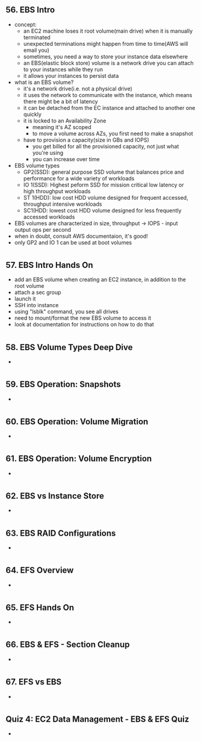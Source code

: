 ## 56. EBS Intro

- concept:
  - an EC2 machine loses it root volume(main drive) when it is manually terminated
  - unexpected terminations might happen from time to time(AWS will email you)
  - sometimes, you need a way to store your instance data elsewhere
  - an EBS(elastic block store) volume is a network drive you can attach to your instances while they run
  - it allows your instances to persist data
- what is an EBS volume?
  - it's a network drive(i.e. not a physical drive)
  - it uses the network to communicate with the instance, which means there might be a bit of latency
  - it can be detached from the EC instance and attached to another one quickly
  - it is locked to an Availability Zone
    - meaning it's AZ scoped
    - to move a volume across AZs, you first need to make a snapshot
  - have to provision a capacity(size in GBs and IOPS)
    - you get billed for all the provisioned capacity, not just what you're using
    - you can increase over time
- EBS volume types
  - GP2(SSD): general purpose SSD volume that balances price and performance for a wide variety of workloads
  - IO 1(SSD): Highest peform SSD for mission critical low latency or high throughput workloads
  - ST 1(HDD): low cost HDD volume designed for frequent accessed, throughput intensive workloads
  - SC1(HDD: lowest cost HDD volume designed for less frequently accessed workloads
- EBS volumes are characterized in size, throughput -> IOPS - input output ops per second
- when in doubt, consult AWS documentaion, it's good!
- only GP2 and IO 1 can be used at boot volumes

#

## 57. EBS Intro Hands On

- add an EBS volume when creating an EC2 instance, in addition to the root volume
- attach a sec group
- launch it
- SSH into instance
- using "lsblk" command, you see all drives
- need to mount/format the new EBS volume to access it
- look at documentation for instructions on how to do that

#

## 58. EBS Volume Types Deep Dive

-

#

## 59. EBS Operation: Snapshots

-

#

## 60. EBS Operation: Volume Migration

-

#

## 61. EBS Operation: Volume Encryption

-

#

## 62. EBS vs Instance Store

-

#

## 63. EBS RAID Configurations

-

#

## 64. EFS Overview

-

#

## 65. EFS Hands On

-

#

## 66. EBS & EFS - Section Cleanup

-

#

## 67. EFS vs EBS

-

#

## Quiz 4: EC2 Data Management - EBS & EFS Quiz

-

#
